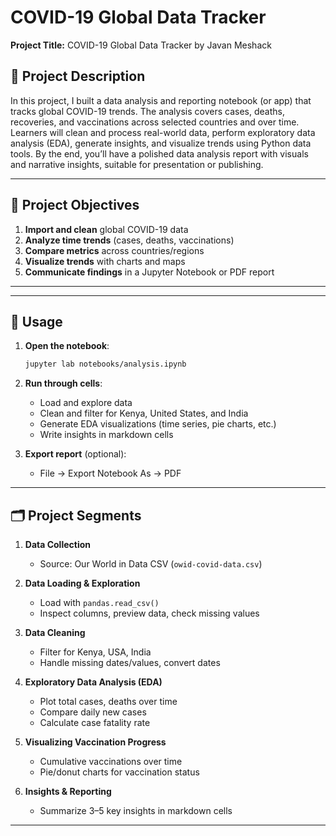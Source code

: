 # COVID-19 Global Data Tracker

**Project Title:** COVID-19 Global Data Tracker by Javan Meshack

## 📝 Project Description

In this project, I built a data analysis and reporting notebook (or app) that tracks global COVID-19 trends. The analysis covers cases, deaths, recoveries, and vaccinations across selected countries and over time. Learners will clean and process real-world data, perform exploratory data analysis (EDA), generate insights, and visualize trends using Python data tools. By the end, you’ll have a polished data analysis report with visuals and narrative insights, suitable for presentation or publishing.

---

## 🚩 Project Objectives

1. **Import and clean** global COVID-19 data
2. **Analyze time trends** (cases, deaths, vaccinations)
3. **Compare metrics** across countries/regions
4. **Visualize trends** with charts and maps
5. **Communicate findings** in a Jupyter Notebook or PDF report

---


---


## 🚀 Usage

1. **Open the notebook**:

   ```bash
   jupyter lab notebooks/analysis.ipynb
   ```
2. **Run through cells**:

   * Load and explore data
   * Clean and filter for Kenya, United States, and India
   * Generate EDA visualizations (time series, pie charts, etc.)
   * Write insights in markdown cells
3. **Export report** (optional):

   * File → Export Notebook As → PDF

---

## 🗂️ Project Segments

1. **Data Collection**

   * Source: Our World in Data CSV (`owid-covid-data.csv`)
2. **Data Loading & Exploration**

   * Load with `pandas.read_csv()`
   * Inspect columns, preview data, check missing values
3. **Data Cleaning**

   * Filter for Kenya, USA, India
   * Handle missing dates/values, convert dates
4. **Exploratory Data Analysis (EDA)**

   * Plot total cases, deaths over time
   * Compare daily new cases
   * Calculate case fatality rate
5. **Visualizing Vaccination Progress**

   * Cumulative vaccinations over time
   * Pie/donut charts for vaccination status
6. **Insights & Reporting**

   * Summarize 3–5 key insights in markdown cells

---


